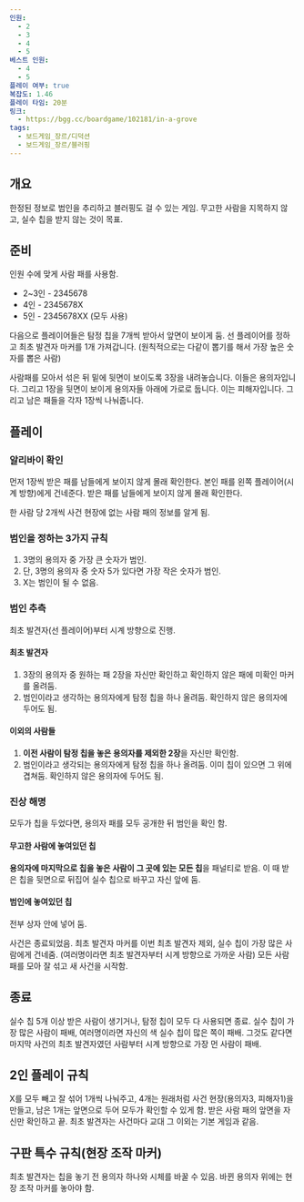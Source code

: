 ```yaml
---
인원:
  - 2
  - 3
  - 4
  - 5
베스트 인원:
  - 4
  - 5
플레이 여부: true
복잡도: 1.46
플레이 타임: 20분
링크:
  - https://bgg.cc/boardgame/102181/in-a-grove
tags:
  - 보드게임_장르/디덕션
  - 보드게임_장르/블러핑
---
```

## 개요
한정된 정보로 범인을 추리하고 블러핑도 걸 수 있는 게임.
무고한 사람을 지목하지 않고, 실수 칩을 받지 않는 것이 목표.
## 준비
인원 수에 맞게 사람 패를 사용함.
- 2~3인 - 2345678
- 4인 - 2345678X
- 5인 - 2345678XX (모두 사용)

다음으로 플레이어들은 탐정 칩을 7개씩 받아서 앞면이 보이게 둠.
선 플레이어를 정하고 최초 발견자 마커를 1개 가져갑니다.
(원칙적으로는 다같이 뽑기를 해서 가장 높은 숫자를 뽑은 사람)

사람패를 모아서 섞은 뒤 밑에 뒷면이 보이도록 3장을 내려놓습니다. 이들은 용의자입니다.
그리고 1장을 뒷면이 보이게 용의자들 아래에 가로로 둡니다. 이는 피해자입니다.
그리고 남은 패들을 각자 1장씩 나눠줍니다.
## 플레이
### 알리바이 확인
먼저 1장씩 받은 패를 남들에게 보이지 않게 몰래 확인한다.
본인 패를 왼쪽 플레이어(시계 방향)에게 건네준다.
받은 패를 남들에게 보이지 않게 몰래 확인한다.

한 사람 당 2개씩 사건 현장에 없는 사람 패의 정보를 알게 됨.
### 범인을 정하는 3가지 규칙
1. 3명의 용의자 중 가장 큰 숫자가 범인.
2. 단, 3명의 용의자 중 숫자 5가 있다면 가장 작은 숫자가 범인.
3. X는 범인이 될 수 없음.
### 범인 추측
최초 발견자(선 플레이어)부터 시계 방향으로 진행.
#### 최초 발견자
1. 3장의 용의자 중 원하는 패 2장을 자신만 확인하고 확인하지 않은 패에 미확인 마커를 올려둠.
2. 범인이라고 생각하는 용의자에게 탐정 칩을 하나 올려둠. 확인하지 않은 용의자에 두어도 됨.
#### 이외의 사람들
1. **이전 사람이 탐정 칩을 놓은 용의자를 제외한 2장**을 자신만 확인함.
2. 범인이라고 생각되는 용의자에게 탐정 칩을 하나 올려둠. 이미 칩이 있으면 그 위에 겹쳐둠. 확인하지 않은 용의자에 두어도 됨.
### 진상 해명
모두가 칩을 두었다면, 용의자 패를 모두 공개한 뒤 범인을 확인 함.
#### 무고한 사람에 놓여있던 칩
**용의자에 마지막으로 칩을 놓은 사람이 그 곳에 있는 모든 칩**을 패널티로 받음.
이 때 받은 칩을 뒷면으로 뒤집어 실수 칩으로 바꾸고 자신 앞에 둠.
#### 범인에 놓여있던 칩
전부 상자 안에 넣어 둠.

사건은 종료되었음.
최초 발견자 마커를 이번 최초 발견자 제외, 실수 칩이 가장 많은 사람에게 건네줌.
(여러명이라면 최초 발견자부터 시계 방향으로 가까운 사람)
모든 사람 패를 모아 잘 섞고 새 사건을 시작함.
## 종료
실수 칩 5개 이상 받은 사람이 생기거나, 탐정 칩이 모두 다 사용되면 종료.
실수 칩이 가장 많은 사람이 패배, 여러명이라면 자신의 색 실수 칩이 많은 쪽이 패배.
그것도 같다면 마지막 사건의 최초 발견자였던 사람부터 시계 방향으로 가장 먼 사람이 패배.
## 2인 플레이 규칙
X를 모두 빼고 잘 섞어 1개씩 나눠주고, 4개는 원래처럼 사건 현장(용의자3, 피해자1)을 만들고, 남은 1개는 앞면으로 두어 모두가 확인할 수 있게 함.
받은 사람 패의 앞면을 자신만 확인하고 끝.
최초 발견자는 사건마다 교대
그 이외는 기본 게임과 같음.
## 구판 특수 규칙(현장 조작 마커)
최초 발견자는 칩을 놓기 전 용의자 하나와 시체를 바꿀 수 있음.
바뀐 용의자 위에는 현장 조작 마커를 놓아야 함.